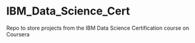 # IBM_Data_Science_Cert
Repo to store projects from the IBM Data Science Certification course on Coursera
